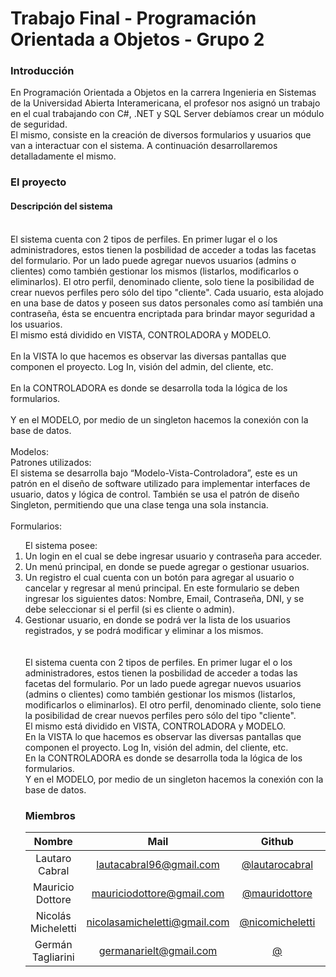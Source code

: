 # Trabajo Final - Programación Orientada a Objetos - Grupo 2

### Introducción
En Programación Orientada a Objetos en la carrera Ingenieria en Sistemas de la Universidad Abierta Interamericana, el profesor nos asignó un trabajo en el cual trabajando con C#, .NET y SQL Server debíamos crear un módulo de seguridad.
<br>
El mismo, consiste en la creación de diversos formularios y usuarios que van a interactuar con el sistema. A continuación desarrollaremos detalladamente el mismo.
<br>

### El proyecto

#### Descripción del sistema
<br>
El sistema cuenta con 2 tipos de perfiles. En primer lugar el o los administradores, estos tienen la posbilidad de acceder a todas las facetas del formulario. Por un lado puede agregar nuevos usuarios (admins o clientes) como también gestionar los mismos (listarlos, modificarlos o eliminarlos). El otro perfil, denominado cliente, solo tiene la posibilidad de crear nuevos perfiles pero sólo del tipo "cliente". Cada usuario, esta alojado en una base de datos y poseen sus datos personales como así también una contraseña, ésta se encuentra encriptada para brindar mayor seguridad a los usuarios.
<br>
El mismo está dividido en VISTA, CONTROLADORA y MODELO.
<br>
<br>
En la VISTA lo que hacemos es observar las diversas pantallas que componen el proyecto. Log In, visión del admin, del cliente, etc.
<br>
<br>
En la CONTROLADORA es donde se desarrolla toda la lógica de los formularios.
<br>
<br>
Y en el MODELO, por medio de un singleton hacemos la conexión con la base de datos.
<br>
<br>
Modelos: 
<br>
Patrones utilizados:
<br>
El sistema se desarrolla bajo “Modelo-Vista-Controladora”, este es un patrón en el diseño de software utilizado para implementar interfaces de usuario, datos y lógica de control. 
También se usa el patrón de diseño Singleton, permitiendo que una clase tenga una sola instancia.
<br>
<br>
Formularios:
<br>
<ol>El sistema posee:
 <li>Un login en el cual se debe ingresar usuario y contraseña para acceder.</li>
<li>Un menú principal, en donde se puede agregar o gestionar usuarios.</li> 
<li>Un registro el cual cuenta con un botón para agregar al usuario o cancelar y regresar al menú principal. En este formulario se deben ingresar los siguientes datos: Nombre, Email, Contraseña, DNI, y se debe seleccionar si el perfil (si es cliente o admin).</li>
<li>Gestionar usuario, en donde se podrá ver la lista de los usuarios registrados, y se podrá modificar y eliminar a los mismos.</li>
<br>
<br>
El sistema cuenta con 2 tipos de perfiles. En primer lugar el o los administradores, estos tienen la posbilidad de acceder a todas las facetas del formulario. Por un lado puede agregar nuevos usuarios (admins o clientes) como también gestionar los mismos (listarlos, modificarlos o eliminarlos). El otro perfil, denominado cliente, solo tiene la posibilidad de crear nuevos perfiles pero sólo del tipo "cliente".
<br>
El mismo está dividido en VISTA, CONTROLADORA y MODELO.
<br>
En la VISTA lo que hacemos es observar las diversas pantallas que componen el proyecto. Log In, visión del admin, del cliente, etc.
<br>
En la CONTROLADORA es donde se desarrolla toda la lógica de los formularios.
<br>
Y en el MODELO, por medio de un singleton hacemos la conexión con la base de datos.

<br>

### Miembros

 Nombre  | Mail | Github | Rol
| :-----: | :-----: | :-----: | :-----: |
| Lautaro Cabral | lautacabral96@gmail.com | [@lautarocabral](https://github.com/lautarocabral) | DEV
| Mauricio Dottore | mauriciodottore@gmail.com | [@mauridottore](https://github.com/mauridottore) | DEV
| Nicolás Micheletti | nicolasamicheletti@gmail.com | [@nicomicheletti](https://github.com/nicomicheletti) | DEV
| Germán Tagliarini | germanarielt@gmail.com | [@](https://github.com/) | DEV
